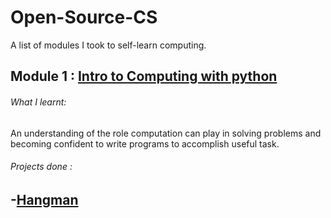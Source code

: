 # Open-Source-CS
A list of modules I took to self-learn computing. 

## Module 1 : [Intro to Computing with python](https://ocw.mit.edu/courses/electrical-engineering-and-computer-science/6-0001-introduction-to-computer-science-and-programming-in-python-fall-2016/)

###### What I learnt:
An understanding of the role computation can play in solving problems and becoming confident to write programs to accomplish useful task.

###### Projects done :
-[Hangman](https://github.com/ExtremelySunnyYK/hangman-python)
-
